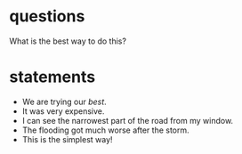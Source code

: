 # questions
What is the best way to do this?

 # statements
* We are trying our *best*.
 * It was very expensive.
 * I can see the narrowest part of the road from my window.
 * The flooding got much worse after the storm.
 * This is the simplest way!
  
